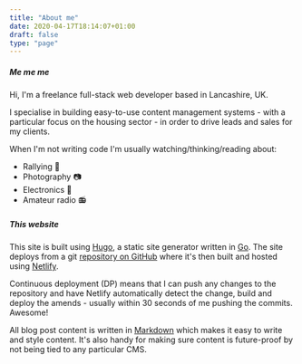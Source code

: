 ```yaml
---
title: "About me"
date: 2020-04-17T18:14:07+01:00
draft: false
type: "page"
---
```

##### Me me me 

Hi, I'm a freelance full-stack web developer based in Lancashire, UK.

I specialise in building easy-to-use content management systems - with a particular focus on the housing sector - in order to drive leads and sales for my clients.

When I'm not writing code I'm usually watching/thinking/reading about:

- Rallying :car:
- Photography :camera:
- Electronics :battery:
- Amateur radio :radio:

##### This website

This site is built using [Hugo](https://gohugo.io/), a static site generator written in [Go](https://golang.org/). The site deploys from a git [repository on GitHub](https://github.com/dmturner/dmturner.co.uk) where it's then built and hosted using [Netlify](https://app.netlify.com/sites/dmturner/deploys).

Continuous deployment (DP) means that I can push any changes to the repository and have Netlify automatically detect the change, build and deploy the amends - usually within 30 seconds of me pushing the commits. Awesome!

All blog post content is written in [Markdown](https://en.wikipedia.org/wiki/Markdown) which makes it easy to write and style content. It's also handy for making sure content is future-proof by not being tied to any particular CMS.
